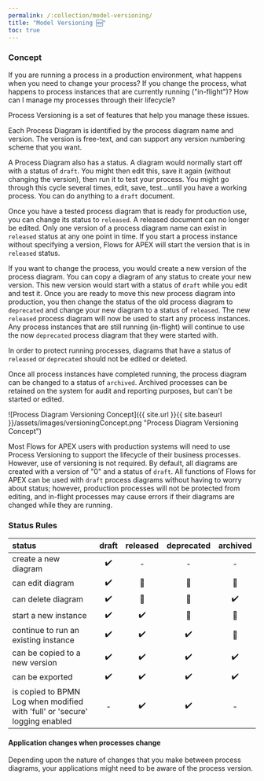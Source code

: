 ```yaml
---
permalink: /:collection/model-versioning/
title: "Model Versioning 🆕"
toc: true
---
```

### Concept

If you are running a process in a production environment, what happens when you need to change your process?  If you change the process, what happens to process instances that are currently running ("in-flight")?  How can I manage my processes through their lifecycle?

Process Versioning is a set of features that help you manage these issues.

Each Process Diagram is identified by the process diagram name and version.  The version is free-text, and can support any version numbering scheme that you want.

A Process Diagram also has a status.  A diagram would normally start off with a status of `draft`.  You might then edit this, save it again (without changing the version), then run it to test your process.  You might go through this cycle several times, edit, save, test...until you have a working process.  You can do anything to a `draft` document.

Once you have a tested process diagram that is ready for production use, you can change its status to `released`.  A released document can no longer be edited.  Only one version of a process diagram name can exist in `released` status at any one point in time. If you start a process instance without specifying a version, Flows for APEX will start the version that is in `released` status.

If you want to change the process, you would create a new version of the process diagram.  You can copy a diagram of any status to create your new version.  This new version would start with a status of `draft` while you edit and test it.  Once you are ready to move this new process diagram into production, you then change the status of the old process diagram to `deprecated` and change your new diagram to a status of `released`.  The new `released` process diagram will now be used to start any process instances.  Any process instances that are still running (in-flight) will continue to use the now `deprecated` process diagram that they were started with.

In order to protect running processes, diagrams that have a status of `released` or `deprecated` should not be edited or deleted.

Once all process instances have completed running, the process diagram can be changed to a status of `archived`.  Archived processes can be retained on the system for audit and reporting purposes, but can't be started or edited.

![Process Diagram Versioning Concept]({{ site.url }}{{ site.baseurl }}/assets/images/versioningConcept.png "Process Diagram Versioning Concept")

Most Flows for APEX users with production systems will need to use Process Versioning to support the lifecycle of their business processes.  However, use of versioning is not required.  By default, all diagrams are created with a version of "0" and a status of `draft`.  All functions of  Flows for APEX can be used with `draft` process diagrams without having to worry about status; however, production processes will not be protected from editing, and in-flight processes may cause errors if their diagrams are changed while they are running.

### Status Rules


| status                               | draft | released | deprecated | archived |
| :------------------------------------- | :-----: | :--------: | :----------: | :--------: |
| create a new diagram                 | ✔️ |    -    |     -     |    -    |
| can edit diagram                     | ✔️ |    🛑    |     🛑     |    🛑    |
| can delete diagram                   | ✔️ |    🛑    |     🛑     |   ✔️   |
| start a new instance                 | ✔️ |   ✔️   |     🛑     |    🛑    |
| continue to run an existing instance | ✔️ |   ✔️   |    ✔️    |    🛑    |
| can be copied to a new version       | ✔️ |   ✔️   |    ✔️    |   ✔️   |
| can be exported                      | ✔️ |   ✔️   |    ✔️    |   ✔️   |
| is copied to BPMN Log when modified with 'full' or 'secure' logging enabled  | - |   ✔️   |    ✔️    | - |

#### Application changes when processes change

Depending upon the nature of changes that you make between process diagrams, your applications might need to be aware of the process version.
